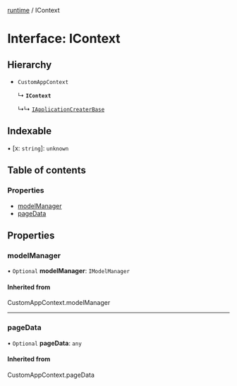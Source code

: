 [runtime](../overview.md) / IContext

# Interface: IContext

## Hierarchy

- `CustomAppContext`

  ↳ **`IContext`**

  ↳↳ [`IApplicationCreaterBase`](IApplicationCreaterBase.md)

## Indexable

▪ [x: `string`]: `unknown`

## Table of contents

### Properties

- [modelManager](IContext.md#modelmanager)
- [pageData](IContext.md#pagedata)

## Properties

### modelManager

• `Optional` **modelManager**: `IModelManager`

#### Inherited from

CustomAppContext.modelManager

___

### pageData

• `Optional` **pageData**: `any`

#### Inherited from

CustomAppContext.pageData
